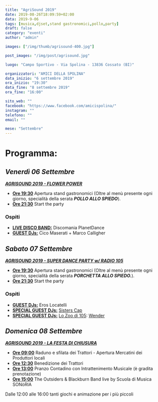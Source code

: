 ```yaml
---
title: "AgriSound 2019"
date: 2019-08-26T18:09:59+02:00
data: 2019-9-06
tags: [musica,djset,stand gastronomici,pollo,party]
draft: false
category: "eventi"
author: "admin"

images: ["/img/thumb/agrisound-400.jpg"]

post_images: "/img/post/agrisound.jpg"

luogo: "Campo Sportivo - Via Spolina - 13836 Cossato (BI)"

organizzatori: "AMICI DELLA SPOLINA"
data_inizio: "6 settembre 2019"
ora_inizio: "19:30"
data_fine: "8 settembre 2019"
ora_fine: "16:00"

sito_web: ""
facebook: "https://www.facebook.com/amicispolina/"
instagram: ""
telefono: ""
email: ""

mese: "Settembre"
---
```

# Programma:

## *Venerdì 06 Settembre*
<u>***AGRISOUND 2019 - FLOWER POWER***</u>

- **<u>Ore 19:30</u>** Apertura stand gastronomici (Oltre al menù presente ogni giorno, specialità della serata ***POLLO ALLO SPIEDO***).
- **<u>Ore 21:30</u>** Start the party

### Ospiti

* **<u>LIVE DISCO BAND:</u>** Discomania PlanetDance
* **<u>GUEST DJs:</u>** Cico Maserati + Marco Calligher

## *Sabato 07 Settembre*
<u>***AGRISOUND 2019 - SUPER DANCE PARTY w/ RADIO 105***</u>

- **<u>Ore 19:30</u>** Apertura stand gastronomici (Oltre al menù presente ogni giorno, specialità della serata ***PORCHETTA ALLO SPIEDO.***).
- **<u>Ore 21:30</u>** Start the party

### Ospiti

* **<u>GUEST DJs:</u>** Eros Locatelli
* **<u>SPECIAL GUEST DJs:</u>** [Sisters Cap](https://www.facebook.com/sisterscap/)
* **<u>SPECIAL GUEST DJs:</u>** [Lo Zoo di 105](https://www.facebook.com/THE105ZOO/): [Wender](https://www.facebook.com/Wenderdeejay/)

## *Domenica 08 Settembre*
<u>***AGRISOUND 2019 - LA FESTA DI CHIUSURA***</u>

- **<u>Ore 09:00</u>** Raduno e sfilata dei Trattori - Apertura Mercatini dei Produttori locali
- **<u>Ore 12:30</u>** Benedizione dei Trattori
- **<u>Ore 13:00</u>** Pranzo Contadino con Intrattenimento Musicale (è gradita prenotazione)
- **<u>Ore 15:00</u>** The Outsiders & Blackburn Band live by Scuola di Musica SONòRIA

Dalle 12:00 alle 16:00 tanti giochi e animazione per i più piccoli